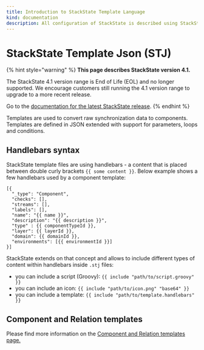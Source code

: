 ```yaml
---
title: Introduction to StackState Template Language
kind: documentation
description: All configuration of StackState is described using StackState Templated Json.
---
```


# StackState Template Json \(STJ\)

{% hint style="warning" %}
**This page describes StackState version 4.1.** 

The StackState 4.1 version range is End of Life \(EOL\) and no longer supported. We encourage customers still running the 4.1 version range to upgrade to a more recent release.

Go to the [documentation for the latest StackState release](https://docs.stackstate.com/).
{% endhint %}

Templates are used to convert raw synchronization data to components. Templates are defined in JSON extended with support for parameters, loops and conditions.

## Handlebars syntax

StackState template files are using handlebars - a content that is placed between double curly brackets `{{ some content }}`. Below example shows a few handlebars used by a component template:

```text
[{
  "_type": "Component",
  "checks": [],
  "streams": [],
  "labels": [],
  "name": "{{ name }}",
  "description": "{{ description }}",
  "type" : {{ componentTypeId }},
  "layer": {{ layerId }},
  "domain": {{ domainId }},
  "environments": [{{ environmentId }}]
}]
```

StackState extends on that concept and allows to include different types of content within handlebars inside `.stj` files:

* you can include a script \(Groovy\): `{{ include "path/to/script.groovy" }}`
* you can include an icon: `{{ include "path/to/icon.png" "base64" }}`
* you can include a template: `{{ include "path/to/template.handlebars" }}`

## Component and Relation templates

Please find more information on the [Component and Relation templates page.](../../../use/introduction-to-stackstate/components_and_relations.md)

